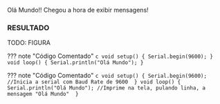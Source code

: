 Olá Mundo!! Chegou a hora de exibir mensagens!

### RESULTADO

TODO: FIGURA

??? note "Código Comentado"
    ```c
    void setup() {
      Serial.begin(9600);
    }
    void loop() {
      Serial.println("Olá Mundo");
    }
    ```

??? note "Código Comentado"
    ```c
    void setup() {
      Serial.begin(9600); //Inicia a serial com Baud Rate de 9600 
    }
    void loop() {
      Serial.println("Olá Mundo"); //Imprime na tela, pulando linha, a mensagem "Olá Mundo" 
    }
    ```